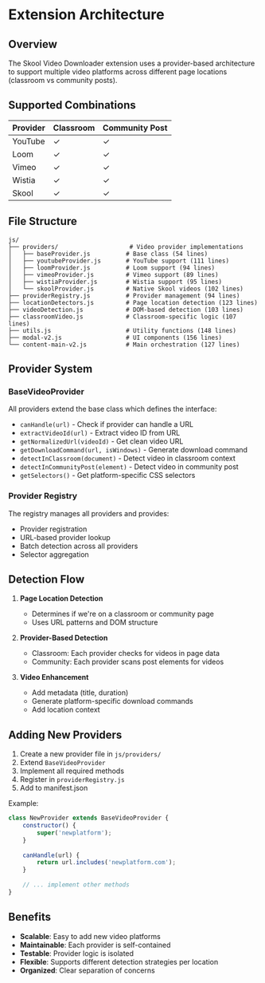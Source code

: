# Extension Architecture

## Overview

The Skool Video Downloader extension uses a provider-based architecture to support multiple video platforms across different page locations (classroom vs community posts).

## Supported Combinations

| Provider | Classroom | Community Post |
|----------|-----------|----------------|
| YouTube  | ✓         | ✓              |
| Loom     | ✓         | ✓              |
| Vimeo    | ✓         | ✓              |
| Wistia   | ✓         | ✓              |
| Skool    | ✓         | ✓              |

## File Structure

```
js/
├── providers/                    # Video provider implementations
│   ├── baseProvider.js          # Base class (54 lines)
│   ├── youtubeProvider.js       # YouTube support (111 lines)
│   ├── loomProvider.js          # Loom support (94 lines)
│   ├── vimeoProvider.js         # Vimeo support (89 lines)
│   ├── wistiaProvider.js        # Wistia support (95 lines)
│   └── skoolProvider.js         # Native Skool videos (102 lines)
├── providerRegistry.js          # Provider management (94 lines)
├── locationDetectors.js         # Page location detection (123 lines)
├── videoDetection.js            # DOM-based detection (103 lines)
├── classroomVideo.js            # Classroom-specific logic (107 lines)
├── utils.js                     # Utility functions (148 lines)
├── modal-v2.js                  # UI components (156 lines)
└── content-main-v2.js           # Main orchestration (127 lines)
```

## Provider System

### BaseVideoProvider

All providers extend the base class which defines the interface:

- `canHandle(url)` - Check if provider can handle a URL
- `extractVideoId(url)` - Extract video ID from URL
- `getNormalizedUrl(videoId)` - Get clean video URL
- `getDownloadCommand(url, isWindows)` - Generate download command
- `detectInClassroom(document)` - Detect video in classroom context
- `detectInCommunityPost(element)` - Detect video in community post
- `getSelectors()` - Get platform-specific CSS selectors

### Provider Registry

The registry manages all providers and provides:

- Provider registration
- URL-based provider lookup
- Batch detection across all providers
- Selector aggregation

## Detection Flow

1. **Page Location Detection**
   - Determines if we're on a classroom or community page
   - Uses URL patterns and DOM structure

2. **Provider-Based Detection**
   - Classroom: Each provider checks for videos in page data
   - Community: Each provider scans post elements for videos

3. **Video Enhancement**
   - Add metadata (title, duration)
   - Generate platform-specific download commands
   - Add location context

## Adding New Providers

1. Create a new provider file in `js/providers/`
2. Extend `BaseVideoProvider`
3. Implement all required methods
4. Register in `providerRegistry.js`
5. Add to manifest.json

Example:
```javascript
class NewProvider extends BaseVideoProvider {
    constructor() {
        super('newplatform');
    }
    
    canHandle(url) {
        return url.includes('newplatform.com');
    }
    
    // ... implement other methods
}
```

## Benefits

- **Scalable**: Easy to add new video platforms
- **Maintainable**: Each provider is self-contained
- **Testable**: Provider logic is isolated
- **Flexible**: Supports different detection strategies per location
- **Organized**: Clear separation of concerns